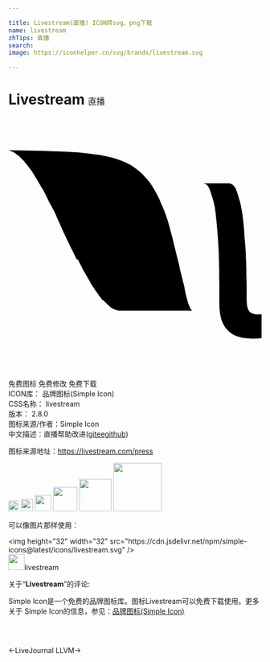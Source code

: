 ```yaml
---

title: Livestream(直播) ICON转svg、png下载
name: livestream
zhTips: 直播
search: 
image: https://iconhelper.cn/svg/brands/livestream.svg

---
```


# Livestream  <small style="font-size: 60%;font-weight: 100">直播</small>

<div id="svg" class="svg-wrap">
<svg role="img" viewBox="0 0 24 24" xmlns="http://www.w3.org/2000/svg"><title>Livestream icon</title><path d="M20.987 6.248l.041.002.039.006.04.011.039.015.038.02.039.022.035.03.035.029.037.045.046.045.03.045.044.045.075.119.029.06.029.075.03.074.031.074.028.074.029.09.029.09.03.09.031.089.029.104.028.104.031.105.03.104.029.104.029.104.03.12.03.118.029.135.015.12.029.134.03.134.017.135.028.149.015.148.015.149.031.149.015.149.016.148.015.165.015.164.015.163.015.165.015.164.016.179.015.343.016.179.015.179.015.18.015.18.015.193.015.193.015.193.016.195.015.193v.388l.016.209.015.209v.403l.015.208v.611l.015.419.015.625v1.269l.015.373.03.269.046.179.043.119.047.104.059.09.045.044.045.045.044.045.062.029.089.046.089.029.096.03.142.029.193.011.269-.016h.1v2.253l-.239.029-.566.026-.61-.029-.448-.067-.344-.089-.254-.089-.237-.119-.236-.15-.208-.184-.134-.134-.136-.149-.17-.269-.15-.313-.119-.342-.082-.403-.054-.456-.015-.508v-1.938l-.015-.418v-.865l-.015-.402v-.287l-.016-.199v-.397l-.015-.194v-.193l-.008-.193-.015-.194-.014-.179-.003-.18-.015-.179-.015-.183v-.178l-.015-.18-.017-.179-.012-.179-.014-.17-.017-.17-.015-.164-.015-.169-.015-.16-.014-.163-.015-.164-.017-.15-.015-.148-.016-.158-.015-.141-.015-.135-.044-.278-.016-.134-.015-.135-.03-.125-.026-.135-.029-.118-.03-.12-.031-.119-.034-.103-.029-.104-.025-.103-.045-.09-.029-.104-.029-.089-.022-.09-.029-.089-.031-.09-.03-.074-.029-.076-.029-.074-.03-.059-.03-.061-.029-.06-.044-.06-.03-.045-.036-.045-.031-.044-.041-.03-.028-.029-.046-.03-.028-.015-.046-.016-.049-.012-.044-.016-.03-.015h-.03 2.552l-.051.031zM.008 3.082l1.169.021 1.089.026.97.015.851.03.73.029.642.029.567.03.506.029.463.046.418.044.387.046.357.044.329.046.313.044.283.061.27.059.252.059.24.06.223.06.209.06.194.075.194.059.179.074.163.076.166.074.148.074.164.074.148.09.135.09.135.09.119.088.119.09.119.09.119.09.104.09.104.104.104.09.105.104.09.104.09.104.104.105.09.104.09.104.074.104.09.105.074.119.074.104.074.119.075.12.074.119.074.12.06.119.061.119.074.119.06.119.06.119.06.119.06.12.045.118.048.12.06.135.05.118.06.135.06.119.044.119.061.135.054.135.044.119.051.134.045.12.045.133.045.135.045.135.045.134.044.135.03.134.045.135.039.135.029.133.039.135.029.135.041.134.029.134.045.135.029.119.045.135v.014l.029.12.031.127.029.134.029.135.03.119.03.135.029.133.045.12.029.134.03.119.03.135.029.119.029.119.03.12.03.119.029.12.03.119.03.119.029.119.029.119.03.119.03.119.014.12.03.104.046.223.029.105.029.104.03.104.022.104.029.104.016.104.029.104.03.104.015.104.029.105.03.09.03.097.015.089.03.09.015.09.015.089.015.09.015.075.016.09.015.085.016.075.014.074.016.078.024.074.015.074.015.075.015.068.016.06.023.074.023.061.016.065.015.06.016.06.015.06.015.06.015.06.015.045.03.051.015.045.015.045.016.044.029.046.015.044.038.075.015.038.03.061.015.029.015.03.015.029.016.03.015.015.015.015.015.015.016.015.015.016.029.016.016.004.015.015h.03-7.027l-.051-.015-.057-.016-.057-.014-.06-.016-.06-.015h-.016l-.052-.024-.056-.015-.057-.031-.061-.03-.044-.029-.06-.03-.045-.029-.061-.03-.044-.045-.044-.045-.061-.045-.045-.045-.06-.044-.06-.06-.06-.056-.044-.06-.061-.054-.06-.045-.06-.06-.061-.06-.044-.06-.062-.005-.059-.06-.045-.068-.054-.065-.119-.148-.059-.075-.045-.074-.061-.09-.059-.074-.061-.09-.06-.075-.06-.088-.06-.09-.06-.09-.061-.09-.059-.09-.061-.09-.06-.089-.06-.104-.059-.09-.046-.104-.06-.105-.06-.104-.06-.105-.061-.104-.059-.104-.06-.104-.06-.104-.061-.104-.059-.104-.061-.104-.059-.104-.061-.119-.06-.12-.06-.119-.061-.12-.059-.119-.061-.119-.059-.119-.06-.119-.135-.028-.049-.126-.059-.123-.061-.123-.059-.125-.064-.125-.06-.127-.06-.119-.064-.119-.06-.119-.063-.119-.06-.119-.06-.15-.06-.134-.063-.119-.063-.12-.06-.134-.063-.119-.061-.135-.06-.119-.06-.135-.06-.134-.06-.134-.058-.134-.059-.135-.061-.119-.059-.134-.059-.133-.059-.135-.06-.135-.06-.134-.119-.268-.06-.149-.06-.12-.059-.134-.061-.12-.06-.119-.073-.118-.06-.135-.074-.12-.06-.118-.074-.12-.061-.119-.059-.12-.06-.119-.06-.119-.059-.137-.12-.239-.06-.119-.061-.119-.074-.119-.074-.119-.135-.229-.058-.119-.074-.11-.076-.12-.059-.112-.061-.104-.125-.208-.074-.106-.061-.103-.058-.105-.061-.089-.06-.105-.063-.104-.066-.09-.059-.09-.074-.09-.076-.088-.059-.089-.075-.09-.088-.117-.067-.076-.069-.078-.059-.074-.058-.1-.074-.074-.066-.06-.075-.069-.062-.065-.075-.081-.065-.06-.065-.06-.068-.058-.067-.053-.069-.045-.07-.045L.672 3.4l-.075-.046-.06-.044-.074-.044-.067-.03-.068-.03-.07-.03-.071-.03-.068-.031-.059-.023L0 3.086h.008v-.004z"/></svg>
</div>
<detail full-name='livestream'></detail>

<div class="detail-page">
<p>
<span><span class="badge-success badge">免费图标</span> <span class="badge-success badge">免费修改</span>  <span class="badge-success badge">免费下载</span> </span>
<br/>
<span>
ICON库：
<span class="badge-secondary badge">品牌图标(Simple Icon)</span> 
</span>
<br/>
<span>
CSS名称：
<span class="badge-secondary badge">livestream</span> 
</span>

<br/>
<span>
版本：
<span class="badge-secondary badge">2.8.0</span> 
</span>
<br/>
<span>图标来源/作者：<span class="badge-light badge">Simple Icon</span></span> 
<br/>
<span class="zh-detail">中文描述：<span class="badge-primary badge">直播</span><span class="help-link"><span>帮助改进</span>(<a href="https://gitee.com/liuwave/icon-helper/edit/master/json/brands/livestream.json" target="_blank" rel="noopener noreferrer">gitee</a><a href="https://github.com/liuwave/icon-helper/edit/master/json/brands/livestream.json" target="_blank" rel="noopener noreferrer">github</a></span>)</span><br/>
</p>
</div><div class="description description alert alert-light"><p>图标来源地址：<a href="https://livestream.com/press" target="_blank" rel="noopener noreferrer">https://livestream.com/press</a></p></div>
<div class="alert alert-dark">
<img height="21" width="21" src="https://cdn.jsdelivr.net/npm/simple-icons@latest/icons/livestream.svg" />
<img height="24" width="24" src="https://cdn.jsdelivr.net/npm/simple-icons@latest/icons/livestream.svg" />
<img height="32" width="32" src="https://cdn.jsdelivr.net/npm/simple-icons@latest/icons/livestream.svg" />
<img height="48" width="48" src="https://cdn.jsdelivr.net/npm/simple-icons@latest/icons/livestream.svg" />
<img height="64" width="64" src="https://cdn.jsdelivr.net/npm/simple-icons@latest/icons/livestream.svg" />
<img height="96" width="96" src="https://cdn.jsdelivr.net/npm/simple-icons@latest/icons/livestream.svg" />

</div>
<div>
  <p>可以像图片那样使用：    
  </p>
  <div class="alert alert-primary" style="font-size: 14px">
    &lt;img height="32" width="32" src="https://cdn.jsdelivr.net/npm/simple-icons@latest/icons/livestream.svg" /&gt;
    <copy-btn content='<img height="32" width="32" src="https://cdn.jsdelivr.net/npm/simple-icons@latest/icons/livestream.svg" />'></copy-btn>
  </div>
  <div class="alert alert-secondary">
    <img height="32" width="32" src="https://cdn.jsdelivr.net/npm/simple-icons@latest/icons/livestream.svg" />livestream
    <copy-btn content="livestream" btn-title="复制图标名称"></copy-btn>
  </div>
</div>
<div class="icon-detail__container">
<p>关于“<b>Livestream</b>”的评论:</p>
</div>
<Vssue title="关于“Livestream”的评论" />
<div><p>Simple Icon是一个免费的品牌图标库。图标Livestream可以免费下载使用。更多关于  Simple Icon的信息，参见：<a target="_blank" href="https://iconhelper.cn/brands.html">品牌图标(Simple Icon)</a>
</p></div>


<div style="padding:2rem 0 " class="page-nav"><p class="inner"><span class="prev">←<router-link to="/icon/livejournal.html">LiveJournal</router-link></span> <span class="next"><router-link to="/icon/llvm.html">LLVM</router-link>→</span></p></div>
